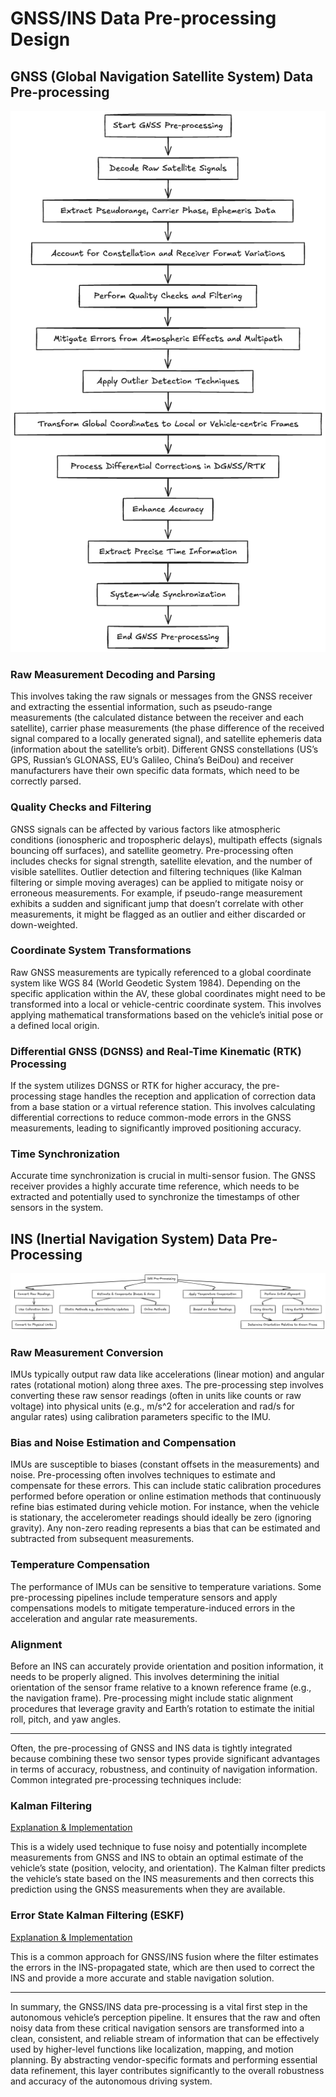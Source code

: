 # GNSS/INS Data Pre-processing Design

## GNSS (Global Navigation Satellite System) Data Pre-processing

![image.png](assets/gnss_img.png)

### Raw Measurement Decoding and Parsing

This involves taking the raw signals or messages from the GNSS receiver and extracting the essential information, such as pseudo-range measurements (the calculated distance between the receiver and each satellite), carrier phase measurements (the phase difference of the received signal compared to a locally generated signal), and satellite ephemeris data (information about the satellite’s orbit). Different GNSS constellations (US’s GPS, Russian’s GLONASS, EU’s Galileo, China’s BeiDou) and receiver manufacturers have their own specific data formats, which need to be correctly parsed.

### Quality Checks and Filtering

GNSS signals can be affected by various factors like atmospheric conditions (ionospheric and tropospheric delays), multipath effects (signals bouncing off surfaces), and satellite geometry. Pre-processing often includes checks for signal strength, satellite elevation, and the number of visible satellites. Outlier detection and filtering techniques (like Kalman filtering or simple moving averages) can be applied to mitigate noisy or erroneous measurements. For example, if pseudo-range measurement exhibits a sudden and significant jump that doesn’t correlate with other measurements, it might be flagged as an outlier and either discarded or down-weighted.

### Coordinate System Transformations

Raw GNSS measurements are typically referenced to a global coordinate system like WGS 84 (World Geodetic System 1984). Depending on the specific application within the AV, these global coordinates might need to be transformed into a local or vehicle-centric coordinate system. This involves applying mathematical transformations based on the vehicle’s initial pose or a defined local origin.

### Differential GNSS (DGNSS) and Real-Time Kinematic (RTK) Processing

If the system utilizes DGNSS or RTK for higher accuracy, the pre-processing stage handles the reception and application of correction data from a base station or a virtual reference station. This involves calculating differential corrections to reduce common-mode errors in the GNSS measurements, leading to significantly improved positioning accuracy.

### Time Synchronization

Accurate time synchronization is crucial in multi-sensor fusion. The GNSS receiver provides a highly accurate time reference, which needs to be extracted and potentially used to synchronize the timestamps of other sensors in the system.

## INS (Inertial Navigation System) Data Pre-Processing

![image.png](assets/gnss_img1.png)

### Raw Measurement Conversion

IMUs typically output raw data like accelerations (linear motion) and angular rates (rotational motion) along three axes. The pre-processing step involves converting these raw sensor readings (often in units like counts or raw voltage) into physical units (e.g., m/s^2 for acceleration and rad/s for angular rates) using calibration parameters specific to the IMU.

### Bias and Noise Estimation and Compensation

IMUs are susceptible to biases (constant offsets in the measurements) and noise. Pre-processing often involves techniques to estimate and compensate for these errors. This can include static calibration procedures performed before operation or online estimation methods that continuously refine bias estimated during vehicle motion. For instance, when the vehicle is stationary, the accelerometer readings should ideally be zero (ignoring gravity). Any non-zero reading represents a bias that can be estimated and subtracted from subsequent measurements.

### Temperature Compensation

The performance of IMUs can be sensitive to temperature variations. Some pre-processing pipelines include temperature sensors and apply compensations models to mitigate temperature-induced errors in the acceleration and angular rate measurements.

### Alignment

Before an INS can accurately provide orientation and position information, it needs to be properly aligned. This involves determining the initial orientation of the sensor frame relative to a known reference frame (e.g., the navigation frame). Pre-processing might include static alignment procedures that leverage gravity and Earth’s rotation to estimate the initial roll, pitch, and yaw angles.

---

Often, the pre-processing of GNSS and INS data is tightly integrated because combining these two sensor types provide significant advantages in terms of accuracy, robustness, and continuity of navigation information. Common integrated pre-processing techniques include:

### Kalman Filtering

[Explanation & Implementation](kalman.md)

This is a widely used technique to fuse noisy and potentially incomplete measurements from GNSS and INS to obtain an optimal estimate of the vehicle’s state (position, velocity, and orientation). The Kalman filter predicts the vehicle’s state based on the INS measurements and then corrects this prediction using the GNSS measurements when they are available.

### Error State Kalman Filtering (ESKF)

[Explanation & Implementation](eskf.md)

This is a common approach for GNSS/INS fusion where the filter estimates the errors in the INS-propagated state, which are then used to correct the INS and provide a more accurate and stable navigation solution.

---

In summary, the GNSS/INS data pre-processing is a vital first step in the autonomous vehicle’s perception pipeline. It ensures that the raw and often noisy data from these critical navigation sensors are transformed into a clean, consistent, and reliable stream of information that can be effectively used by higher-level functions like localization, mapping, and motion planning. By abstracting vendor-specific formats and performing essential data refinement, this layer contributes significantly to the overall robustness and accuracy of the autonomous driving system.